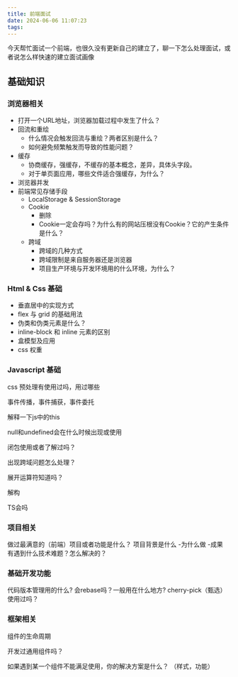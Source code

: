 ```yaml
---
title: 前端面试
date: 2024-06-06 11:07:23
tags:
---
```



今天帮忙面试一个前端，也很久没有更新自己的建立了，聊一下怎么处理面试，或者说怎么样快速的建立面试画像

<!--more-->

## 基础知识
### 浏览器相关
- 打开一个URL地址，浏览器加载过程中发生了什么？
- 回流和重绘
  - 什么情况会触发回流与重绘？两者区别是什么？
  - 如何避免频繁触发而导致的性能问题？
- 缓存
  - 协商缓存，强缓存，不缓存的基本概念，差异，具体头字段。
  - 对于单页面应用，哪些文件适合强缓存，为什么？
- 浏览器并发
- 前端常见存储手段
  - LocalStorage & SessionStorage
  - Cookie
    - 删除
    - Cookie一定会存吗？为什么有的网站压根没有Cookie？它的产生条件是什么？
  - 跨域
    - 跨域的几种方式
    - 跨域限制是来自服务器还是浏览器
    - 项目生产环境与开发环境用的什么环境，为什么？
### Html & Css 基础
- 垂直居中的实现方式
- flex 与 grid 的基础用法
- 伪类和伪类元素是什么？
- inline-block 和 inline 元素的区别
- 盒模型及应用
- css 权重

### Javascript 基础

css 预处理有使用过吗，用过哪些

事件传播，事件捕获，事件委托

解释一下js中的this

null和undefined会在什么时候出现或使用

闭包使用或者了解过吗？

出现跨域问题怎么处理？

展开运算符知道吗？

解构

TS会吗

### 项目相关
做过最满意的（前端）项目或者功能是什么？
项目背景是什么
-为什么做
-成果
有遇到什么技术难题？怎么解决的？

### 基础开发功能
代码版本管理用的什么?
会rebase吗？一般用在什么地方? cherry-pick（甄选） 使用过吗？

### 框架相关
组件的生命周期

开发过通用组件吗？

如果遇到某一个组件不能满足使用，你的解决方案是什么？ （样式，功能）
